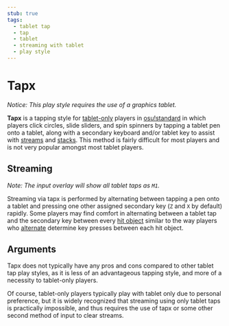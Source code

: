 ```yaml
---
stub: true
tags:
  - tablet tap
  - tap
  - tablet
  - streaming with tablet
  - play style
---
```


# Tapx

*Notice: This play style requires the use of a graphics tablet.*

**Tapx** is a tapping style for [tablet-only](/wiki/Play_style#tablet-only) players in [osu!standard](/wiki/Game_mode/osu!) in which players click circles, slide sliders, and spin spinners by tapping a tablet pen onto a tablet, along with a secondary keyboard and/or tablet key to assist with [streams](/wiki/Beatmap/Pattern/Stream) and [stacks](/wiki/Mapping_Techniques/Stack). This method is fairly difficult for most players and is not very popular amongst most tablet players.

## Streaming

*Note: The input overlay will show all tablet taps as `M1`.*

Streaming via tapx is performed by alternating between tapping a pen onto a tablet and pressing one other assigned secondary key (`Z` and `X` by default) rapidly. Some players may find comfort in alternating between a tablet tap and the secondary key between every [hit object](/wiki/Hit_objects) similar to the way players who [alternate](/wiki/Play_style/Alternating) determine key presses between each hit object.

## Arguments

Tapx does not typically have any pros and cons compared to other tablet tap play styles, as it is less of an advantageous tapping style, and more of a necessity to tablet-only players.

Of course, tablet-only players typically play with tablet only due to personal preference, but it is widely recognized that streaming using only tablet taps is practically impossible, and thus requires the use of tapx or some other second method of input to clear streams.
